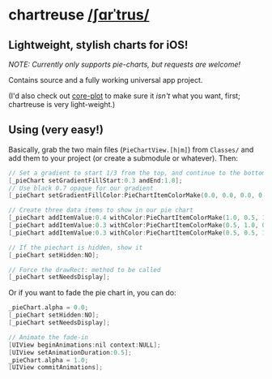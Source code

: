# chartreuse [/ʃɑrˈtrus/](http://www.merriam-webster.com/dictionary/chartreuse) #
## Lightweight, stylish charts for iOS! ##

*NOTE: Currently only supports pie-charts, but requests are welcome!*

Contains source and a fully working universal app project.

(I'd also check out [core-plot](http://code.google.com/p/core-plot/) to make sure it *isn't* what you want, first; chartreuse is very light-weight.)

## Using (very easy!) ##

Basically, grab the two main files (`PieChartView.[h|m]`) from `Classes/` and add them to your project (or create a submodule or whatever). Then:

```objective-c
// Set a gradient to start 1/3 from the top, and continue to the bottom
[_pieChart setGradientFillStart:0.3 andEnd:1.0];
// Use black 0.7 opaque for our gradient
[_pieChart setGradientFillColor:PieChartItemColorMake(0.0, 0.0, 0.0, 0.7)];

// Create three data items to show in our pie chart
[_pieChart addItemValue:0.4 withColor:PieChartItemColorMake(1.0, 0.5, 1.0, 0.8)];
[_pieChart addItemValue:0.3 withColor:PieChartItemColorMake(0.5, 1.0, 0.5, 0.8)];
[_pieChart addItemValue:0.3 withColor:PieChartItemColorMake(0.5, 0.5, 1.0, 0.8)];

// If the piechart is hidden, show it
[_pieChart setHidden:NO];

// Force the drawRect: method to be called
[_pieChart setNeedsDisplay];
```

Or if you want to fade the pie chart in, you can do:

```objective-c
_pieChart.alpha = 0.0;
[_pieChart setHidden:NO];
[_pieChart setNeedsDisplay];

// Animate the fade-in
[UIView beginAnimations:nil context:NULL];
[UIView setAnimationDuration:0.5];
_pieChart.alpha = 1.0;
[UIView commitAnimations];
```